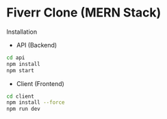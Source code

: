 # Fiverr Clone (MERN Stack)

Installation
- API (Backend)
```bash
cd api
npm install
npm start
```

- Client (Frontend)
```bash
cd client
npm install --force
npm run dev
```